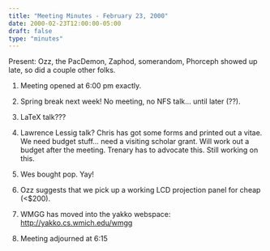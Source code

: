 ```yaml
---
title: "Meeting Minutes - February 23, 2000"
date: 2000-02-23T12:00:00-05:00
draft: false
type: "minutes"
---
```


Present: Ozz, the PacDemon, Zaphod, somerandom, Phorceph showed up late, so did a couple other folks. </p><p>
1. Meeting opened at 6:00 pm exactly. </p><p>
2. Spring break next week!  No meeting, no NFS talk...  until later (??).   </p><p>
3. LaTeX talk???   </p><p>
4. Lawrence Lessig talk?  Chris has got some forms and printed out a vitae.  We need budget stuff...  need a visiting scholar grant.  Will work out a budget after the meeting.  Trenary has to advocate this.  Still working on this. </p><p>
5. Wes bought pop.  Yay! </p><p>
6. Ozz suggests that we pick up a working LCD projection panel for cheap (<$200).     </p><p>
7. WMGG has moved into the yakko webspace: http://yakko.cs.wmich.edu/wmgg </p><p>
8. Meeting adjourned at 6:15 </p>
